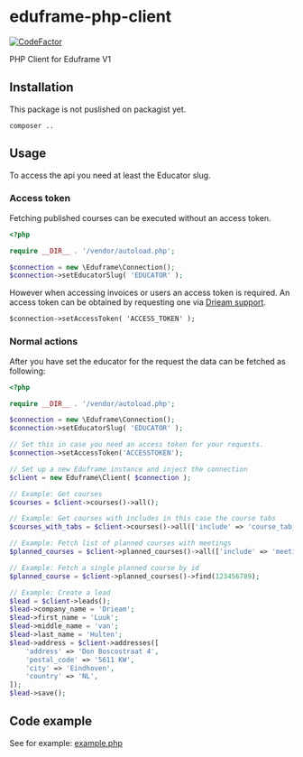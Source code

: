# eduframe-php-client

[![CodeFactor](https://www.codefactor.io/repository/github/drieam/eduframe-php-client/badge)](https://www.codefactor.io/repository/github/drieam/eduframe-php-client)

PHP Client for Eduframe V1

## Installation
This package is not puslished on packagist yet.

```
composer ..
```

## Usage
To access the api you need at least the Educator slug.

### Access token
Fetching published courses can be executed without an access token.

```php
<?php

require __DIR__ . '/vendor/autoload.php';

$connection = new \Eduframe\Connection();
$connection->setEducatorSlug( 'EDUCATOR' );
```
However when accessing invoices or users an access token is required.
An access token can be obtained by requesting one via [Drieam support](mailto:support@drieam.com).

```
$connection->setAccessToken( 'ACCESS_TOKEN' );
```

### Normal actions
After you have set the educator for the request the data can be fetched as following:

```php
<?php

require __DIR__ . '/vendor/autoload.php';

$connection = new \Eduframe\Connection();
$connection->setEducatorSlug( 'EDUCATOR' );

// Set this in case you need an access token for your requests.
$connection->setAccessToken('ACCESSTOKEN');

// Set up a new Eduframe instance and inject the connection
$client = new Eduframe\Client( $connection );

// Example: Get courses
$courses = $client->courses()->all();

// Example: Get courses with includes in this case the course tabs
$courses_with_tabs = $client->courses()->all(['include' => 'course_tab_contents.course_tab']);

// Example: Fetch list of planned courses with meetings
$planned_courses = $client->planned_courses()->all(['include' => 'meetings']);

// Example: Fetch a single planned course by id
$planned_course = $client->planned_courses()->find(123456789);

// Example: Create a lead
$lead = $client->leads();
$lead->company_name = 'Drieam';
$lead->first_name = 'Luuk';
$lead->middle_name = 'van';
$lead->last_name = 'Hulten';
$lead->address = $client->addresses([
    'address' => 'Don Boscostraat 4',  
    'postal_code' => '5611 KW',  
    'city' => 'Eindhoven',  
    'country' => 'NL',  
]);
$lead->save();
```

## Code example
See for example: [example.php](example.php)
